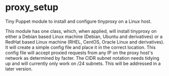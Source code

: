 # proxy_setup
Tiny Puppet module to install and configure tinyproxy on a Linux host.

This module has one class, which, when applied, will install tinyproxy on either a Debian based Linux machine (Debian, Ubuntu and derivatives) or a RedHat based Linux machine (RHEL, CentOS, Oracle Linux and derivatives).
It will create a simple config file and place it in the correct location. This config file will accept proxied requests from any IP on the proxy host's network as determined by facter. The CIDR subnet notation needs tidying up and will currently only work on /24 subnets. This will be addressed in a later version.
